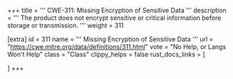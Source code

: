 +++
title = '''
CWE-311: Missing Encryption of Sensitive Data
'''
description	= '''
The product does not encrypt sensitive or critical information before storage or transmission.
'''
weight = 311

[extra]
id = 311
name = '''
Missing Encryption of Sensitive Data
'''
url = "https://cwe.mitre.org/data/definitions/311.html"
vote = "No Help, or Langs Won't Help"
class = "Class"
clippy_helps = false
rust_docs_links = [
	
]
+++
